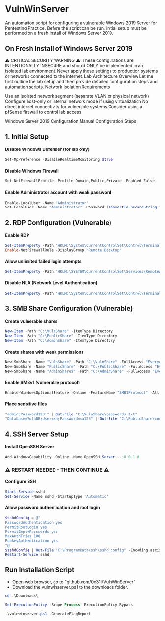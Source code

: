 # VulnWinServer
An automation script for configuring a vulnerable Windows 2019 Server for Pentesting Practice. Before the script can be run, initial setup must be performed on a fresh install of Windows Server 2019.

## On Fresh Install of Windows Server 2019

⚠️ CRITICAL SECURITY WARNING ⚠️: These configurations are INTENTIONALLY INSECURE and should ONLY be implemented in an isolated lab environment. Never apply these settings to production systems or networks connected to the internet.
Lab Architecture Overview
Let me first outline the lab setup and then provide detailed configuration steps and automation scripts.
Network Isolation Requirements

Use an isolated network segment (separate VLAN or physical network)
Configure host-only or internal network mode if using virtualization
No direct internet connectivity for vulnerable systems
Consider using a pfSense firewall to control lab access

Windows Server 2019 Configuration
Manual Configuration Steps
## 1. Initial Setup

#### Disable Windows Defender (for lab only)
```powershell
Set-MpPreference -DisableRealtimeMonitoring $true
```

#### Disable Windows Firewall
```powershell
Set-NetFirewallProfile -Profile Domain,Public,Private -Enabled False
```

#### Enable Administrator account with weak password
```powershell
Enable-LocalUser -Name "Administrator"
Set-LocalUser -Name "Administrator" -Password (ConvertTo-SecureString "Password123!" -AsPlainText -Force)
```

## 2. RDP Configuration (Vulnerable)
#### Enable RDP
```powershell
Set-ItemProperty -Path 'HKLM:\System\CurrentControlSet\Control\Terminal Server' -name "fDenyTSConnections" -value 0
Enable-NetFirewallRule -DisplayGroup "Remote Desktop"
```

#### Allow unlimited failed login attempts
```powershell
Set-ItemProperty -Path 'HKLM:\SYSTEM\CurrentControlSet\Services\RemoteAccess\Parameters\AccountLockout' -Name "MaxDenials" -Value 0
```

#### Disable NLA (Network Level Authentication)
```powershell
Set-ItemProperty -Path 'HKLM:\System\CurrentControlSet\Control\Terminal Server\WinStations\RDP-Tcp' -name "UserAuthentication" -value 0
```

## 3. SMB Share Configuration (Vulnerable)
#### Create vulnerable shares
```powershell
New-Item -Path "C:\VulnShare" -ItemType Directory
New-Item -Path "C:\PublicShare" -ItemType Directory
New-Item -Path "C:\AdminShare" -ItemType Directory
```

#### Create shares with weak permissions
```powershell
New-SmbShare -Name "VulnShare" -Path "C:\VulnShare" -FullAccess "Everyone"
New-SmbShare -Name "PublicShare" -Path "C:\PublicShare" -FullAccess "Everyone"
New-SmbShare -Name "AdminShare$" -Path "C:\AdminShare" -FullAccess "Everyone"
```

#### Enable SMBv1 (vulnerable protocol)
```powershell
Enable-WindowsOptionalFeature -Online -FeatureName "SMB1Protocol" -All -NoRestart
```

#### Place sensitive files
```powershell
"admin:Password123!" | Out-File "C:\VulnShare\passwords.txt"
"Database=VulnDB;User=sa;Password=sa123" | Out-File "C:\PublicShare\config.ini"
```

## 4. SSH Server Setup
#### Install OpenSSH Server
```powershell
Add-WindowsCapability -Online -Name OpenSSH.Server~~~~0.0.1.0
```

### ⚠️ RESTART NEEDED - THEN CONTINUE ⚠️

#### Configure SSH
```powershell
Start-Service sshd
Set-Service -Name sshd -StartupType 'Automatic'
```

#### Allow password authentication and root login
```powershell
$sshdConfig = @"
PasswordAuthentication yes
PermitRootLogin yes
PermitEmptyPasswords yes
MaxAuthTries 100
PubkeyAuthentication yes
"@
$sshdConfig | Out-File "C:\ProgramData\ssh\sshd_config" -Encoding ascii
Restart-Service sshd
```

## Run Installation Script
- Open web browser, go to "github.com/0x31i/VulnWinServer"
- Download the vulnwinserver.ps1 to the downloads folder.

```powershell
cd .\Downloads\
```
```powershell
Set-ExecutionPolicy -Scope Process -ExecutionPolicy Bypass
```
```powershell
.\vulnwinserver.ps1 -GenerateFlagReport
```
